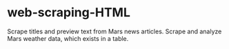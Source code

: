 # web-scraping-HTML
Scrape titles and preview text from Mars news articles. Scrape and analyze Mars weather data, which exists in a table.

